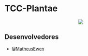 # TCC-Plantae

<div align="center">
<img src="https://user-images.githubusercontent.com/72282924/144150432-a99d35b1-518e-4b92-bd02-7568402cf958.jpg" />
</div>

 ## Desenvolvedores
- [@MatheusEwen](https://github.com/MatheusEwen)
